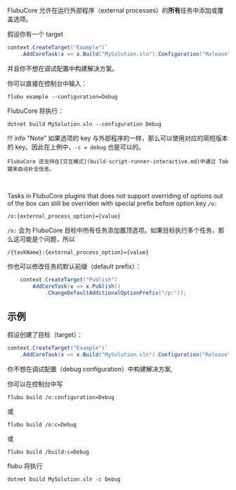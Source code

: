FlubuCore 允许在运行外部程序（external processes）的**所有**任务中添加或覆盖选项。

假设你有一个 target
```c#
context.CreateTarget("Example")`
    .AddCoreTask(x => x.Build("MySolution.sln").Configuration("Release"); 

```

并且你不想在调试配置中构建解决方案。

你可以直接在控制台中输入：

`flubu example --configuration=Debug`

FlubuCore 将执行： 

`dotnet build MySolution.sln --configuration Debug`

!!! info "Note"
	如果选项的 key 与外部程序的一样，那么可以使用对应的简短版本的 key。因此在上例中，`-c = debug` 也是可以的。

    FlubuCore 还支持在[交互模式](build-script-runner-interactive.md)中通过 Tab 键来自动补全信息。

<br/>

Tasks in FlubuCore plugins that does not support overriding of options out of the box can still be overriden with special prefix before option key `/o:`

`/o:{external_process_option}={value}`

`/o:` 会为 FlubuCore 目标中所有任务添加置顶选项。如果目标执行多个任务，那么这可能是个问题，所以

`/{taskName}:{external_process_option}={value}`

你也可以修改任务的默认前缀（default prefix）：

```c#
    context.CreateTarget("Publish")
        AddCoreTask(x => x.Publish()
            .ChangeDefaultAdditionalOptionPrefix("/p:"));
```

## **示例**

假设创建了目标（target）：

```c#
context.CreateTarget("Example")`
    .AddCoreTask(x => x.Build("MySolution.sln").Configuration("Release");

```

你不想在调试配置（debug configuration）中构建解决方案,

你可以在控制台中写

`flubu build /o:configuration=Debug`

或

`flubu build /o:c=Debug`

或

`flubu build /build:c=Debug`

flubu 将执行

`dotnet build MySolution.sln -c Debug`
